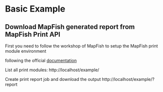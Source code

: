 # Basic Example
## Download MapFish generated report from MapFish Print API

First you need to follow the workshop of MapFish to setup the MapFish print module environment

following the official [documentation](http://mapfish.github.io/mapfish-print-doc/)

List all print modules: http://localhost/example/

Create print report job and download the output http://localhost/example/?report
